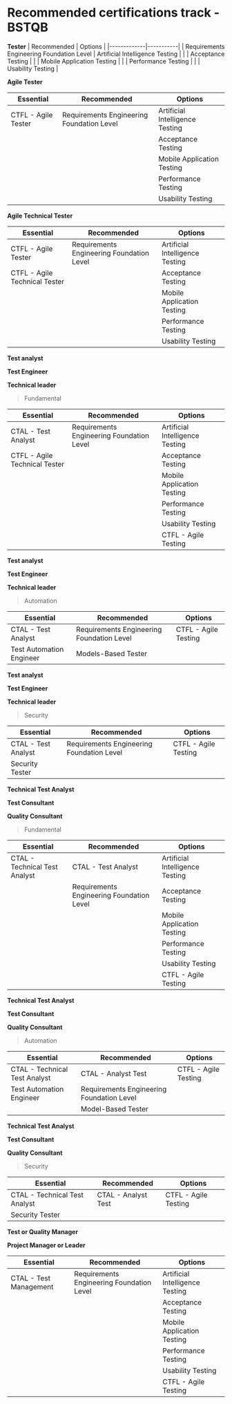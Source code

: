 # Recommended certifications track - BSTQB

**Tester**
| Recommended | Options |
|-------------|-----------|
| Requirements Engineering Foundation Level | Artificial Intelligence Testing |
| | Acceptance Testing |
| | Mobile Application Testing |
| | Performance Testing |
| | Usability Testing |

**Agile Tester**

| Essential | Recommended | Options |
|-----------|-------------|-----------|
| CTFL - Agile Tester | Requirements Engineering Foundation Level | Artificial Intelligence Testing |
| | | Acceptance Testing |
| | | Mobile Application Testing |
| | | Performance Testing |
| | | Usability Testing |

**Agile Technical Tester**

| Essential | Recommended | Options |
|-----------|-------------|-----------|
| CTFL - Agile Tester | Requirements Engineering Foundation Level | Artificial Intelligence Testing |
| CTFL - Agile Technical Tester | | Acceptance Testing |
| | | Mobile Application Testing |
| | | Performance Testing |
| | | Usability Testing |

**Test analyst**

**Test Engineer**

**Technical leader**

>Fundamental

| Essential | Recommended | Options |
|-----------|-------------|-----------|
| CTAL - Test Analyst | Requirements Engineering Foundation Level | Artificial Intelligence Testing |
| CTFL - Agile Technical Tester | | Acceptance Testing |
| | | Mobile Application Testing |
| | | Performance Testing |
| | | Usability Testing |
| | | CTFL - Agile Testing |

**Test analyst**

**Test Engineer**

**Technical leader**

>Automation

| Essential | Recommended | Options |
|-----------|-------------|-----------|
| CTAL - Test Analyst | Requirements Engineering Foundation Level | CTFL - Agile Testing |
| Test Automation Engineer | Models-Based Tester | |

**Test analyst**

**Test Engineer**

**Technical leader**

>Security

| Essential | Recommended | Options |
|-----------|-------------|-----------|
| CTAL - Test Analyst | Requirements Engineering Foundation Level | CTFL - Agile Testing |
| Security Tester | | |

**Technical Test Analyst**

**Test Consultant**

**Quality Consultant**

>Fundamental

| Essential | Recommended | Options |
|-----------|-------------|-----------|
| CTAL - Technical Test Analyst | CTAL - Test Analyst | Artificial Intelligence Testing |
| | Requirements Engineering Foundation Level | Acceptance Testing |
| | | Mobile Application Testing |
| | | Performance Testing |
| | | Usability Testing |
| | | CTFL - Agile Testing |

**Technical Test Analyst**

**Test Consultant**

**Quality Consultant**

>Automation

| Essential | Recommended | Options |
|-----------|-------------|-----------|
| CTAL - Technical Test Analyst | CTAL - Analyst Test | CTFL - Agile Testing |
| Test Automation Engineer | Requirements Engineering Foundation Level | |
| | Model-Based Tester | |

**Technical Test Analyst**

**Test Consultant**

**Quality Consultant**

>Security

| Essential | Recommended | Options |
|-----------|-------------|-----------|
| CTAL - Technical Test Analyst | CTAL - Analyst Test | CTFL - Agile Testing |
| Security Tester | | |

**Test or Quality Manager**

**Project Manager or Leader**

| Essential | Recommended | Options |
|-----------|-------------|-----------|
| CTAL - Test Management | Requirements Engineering Foundation Level | Artificial Intelligence Testing |
| | | Acceptance Testing |
| | | Mobile Application Testing |
| | | Performance Testing |
| | | Usability Testing |
| | | CTFL - Agile Testing |